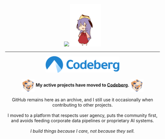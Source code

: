 <div align="center">
  <img src="https://readme-typing-svg.demolab.com/?font=Fira+Code&weight=500&size=20&duration=1000&pause=2500&color=7287FD&center=true&vCenter=true&multiline=true&repeat=false&width=670&height=180&lines=Hi%2C+I%27m+akkiirah.;Inspired+by+Hinamizawa+and+blessed+by+Oyashiro-sama%2C+;I+craft+innovative+solutions+from+Windows+tweaks;to+immersive+web+and+gaming+experiences.">
  <img src="https://github.com/akkiirah/akkiirah/blob/main/assets/hanyuu.gif" width="20%">
</div>

---

<p align="center">
  <img src="https://github.com/akkiirah/akkiirah/blob/main/assets/codeberg.svg" width="240" alt="Codeberg Logo"/><br><br>
  <img src="https://github.com/akkiirah/akkiirah/blob/main/assets/rena-cube.gif" width="42px" align="absmiddle" /> 
<strong>My active projects have moved to <a href="https://codeberg.org/akkiirah">Codeberg</a>.</strong> 
<img src="https://github.com/akkiirah/akkiirah/blob/main/assets/rena-cube.gif" width="42px" align="absmiddle" /><br><br>
  GitHub remains here as an archive, and I still use it occasionally when contributing to other projects.<br><br>
  I moved to a platform that respects user agency, puts the community first, and avoids feeding corporate data pipelines or proprietary AI systems.<br><br>
  <em>I build things because I care, not because they sell.</em>
</p>

